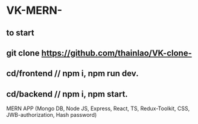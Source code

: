 # VK-MERN-
to start
----------------------------------
git clone https://github.com/thainlao/VK-clone-
----------------------------------
cd/frontend // npm i, npm run dev.
----------------------------------
cd/backend // npm i, npm start.
----------------------------------

MERN APP (Mongo DB, Node JS, Express, React, TS, Redux-Toolkit, CSS, JWB-authorization, Hash password)
